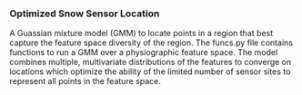 ### Optimized Snow Sensor Location
A Guassian mixture model (GMM) to locate points in a region that best capture the feature space diversity of the region. The funcs.py file contains functions to run a GMM over a physiographic feature space. The model combines multiple, multivariate distributions of the features to converge on locations which optimize the ability of the limited number of sensor sites to represent all points in the feature space. 
